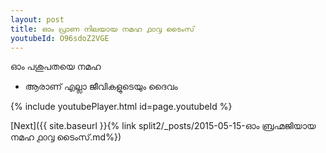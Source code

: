 ```yaml
---
layout: post
title: ഓം പ്രാണ നിലയായ നമഹ ൧൦൮ ടൈംസ്
youtubeId: O96sdoZ2VGE
---
```

 
 
 ഓം പശുപതയെ നമഹ 
 
 -  ആരാണ് എല്ലാ ജീവികളുടെയും ദൈവം 
 
  
 
  
 
 
 
 
 
 


{% include youtubePlayer.html id=page.youtubeId %}
 
[Next]({{ site.baseurl }}{% link  split2/_posts/2015-05-15-ഓം ബ്രഹ്മജിയായ നമഹ ൧൦൮ ടൈംസ്.md%})
 
